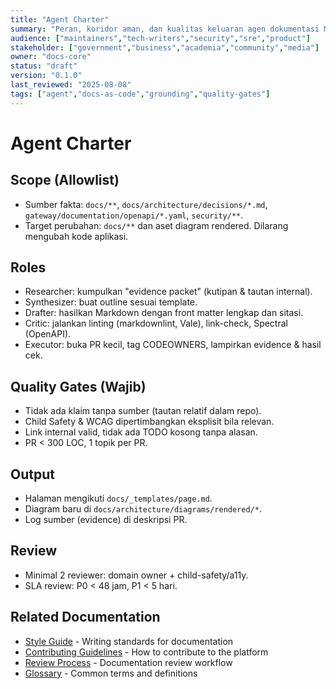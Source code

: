 ```yaml
---
title: "Agent Charter"
summary: "Peran, koridor aman, dan kualitas keluaran agen dokumentasi MerajutASA."
audience: ["maintainers","tech-writers","security","sre","product"]
stakeholder: ["government","business","academia","community","media"]
owner: "docs-core"
status: "draft"
version: "0.1.0"
last_reviewed: "2025-08-08"
tags: ["agent","docs-as-code","grounding","quality-gates"]
---
```


# Agent Charter

## Scope (Allowlist)
- Sumber fakta: `docs/**`, `docs/architecture/decisions/*.md`, `gateway/documentation/openapi/*.yaml`, `security/**`.
- Target perubahan: `docs/**` dan aset diagram rendered. Dilarang mengubah kode aplikasi.

## Roles
- Researcher: kumpulkan "evidence packet" (kutipan & tautan internal).
- Synthesizer: buat outline sesuai template.
- Drafter: hasilkan Markdown dengan front matter lengkap dan sitasi.
- Critic: jalankan linting (markdownlint, Vale), link-check, Spectral (OpenAPI).
- Executor: buka PR kecil, tag CODEOWNERS, lampirkan evidence & hasil cek.

## Quality Gates (Wajib)
- Tidak ada klaim tanpa sumber (tautan relatif dalam repo).
- Child Safety & WCAG dipertimbangkan eksplisit bila relevan.
- Link internal valid, tidak ada TODO kosong tanpa alasan.
- PR < 300 LOC, 1 topik per PR.

## Output
- Halaman mengikuti `docs/_templates/page.md`.
- Diagram baru di `docs/architecture/diagrams/rendered/*`.
- Log sumber (evidence) di deskripsi PR.

## Review
- Minimal 2 reviewer: domain owner + child-safety/a11y.
- SLA review: P0 < 48 jam, P1 < 5 hari.

## Related Documentation
- [Style Guide](../STYLE_GUIDE.md) - Writing standards for documentation
- [Contributing Guidelines](../CONTRIBUTING.md) - How to contribute to the platform
- [Review Process](../REVIEW_PROCESS.md) - Documentation review workflow
- [Glossary](../GLOSSARY.md) - Common terms and definitions
